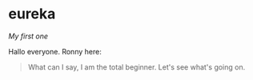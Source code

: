 # eureka
*My first one*

Hallo everyone. Ronny here:

> What can I say, I am the total beginner.
Let's see what's going on.
